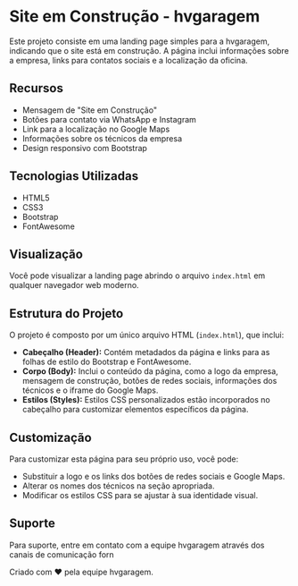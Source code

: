 # Site em Construção - hvgaragem

Este projeto consiste em uma landing page simples para a hvgaragem, indicando que o site está em construção. A página inclui informações sobre a empresa, links para contatos sociais e a localização da oficina.

## Recursos

- Mensagem de "Site em Construção"
- Botões para contato via WhatsApp e Instagram
- Link para a localização no Google Maps
- Informações sobre os técnicos da empresa
- Design responsivo com Bootstrap

## Tecnologias Utilizadas

- HTML5
- CSS3
- Bootstrap
- FontAwesome

## Visualização

Você pode visualizar a landing page abrindo o arquivo `index.html` em qualquer navegador web moderno.

## Estrutura do Projeto

O projeto é composto por um único arquivo HTML (`index.html`), que inclui:

- **Cabeçalho (Header):** Contém metadados da página e links para as folhas de estilo do Bootstrap e FontAwesome.
- **Corpo (Body):** Inclui o conteúdo da página, como a logo da empresa, mensagem de construção, botões de redes sociais, informações dos técnicos e o iframe do Google Maps.
- **Estilos (Styles):** Estilos CSS personalizados estão incorporados no cabeçalho para customizar elementos específicos da página.

## Customização

Para customizar esta página para seu próprio uso, você pode:

- Substituir a logo e os links dos botões de redes sociais e Google Maps.
- Alterar os nomes dos técnicos na seção apropriada.
- Modificar os estilos CSS para se ajustar à sua identidade visual.

## Suporte

Para suporte, entre em contato com a equipe hvgaragem através dos canais de comunicação forn

Criado com ❤️ pela equipe hvgaragem.
